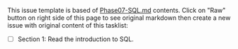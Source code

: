 This issue template is based of [Phase07-SQL.md](./Phase07-SQL.md) contents.
Click on "Raw" button on right side of this page to see original markdown then create a new issue with original content of this tasklist:


- [ ] Section 1: Read the introduction to SQL.
